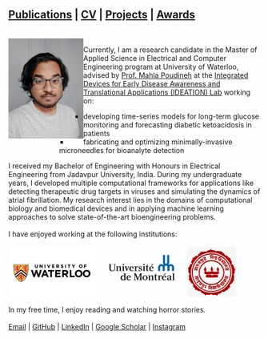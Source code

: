 ## [Publications](publications.md) | [CV](CV.md) | [Projects](projects.md) | [Awards](awards.md)

<br>
<img src="profile.jpg" alt="alt text" width="150" align="left"/>

Currently, I am a research candidate in the Master of Applied Science in Electrical and Computer Engineering program at University of Waterloo, advised by [Prof. Mahla Poudineh](https://uwaterloo.ca/electrical-computer-engineering/profile/m2poudin) at the [Integrated Devices for Early Disease Awareness and Translational Applications (IDEATION) Lab](https://uwaterloo.ca/integrated-devices-early-awareness-lab/) working on:
<ul><ul><ul>
	<li {padding-left: 23px;}> developing time-series models for long-term glucose monitoring and forecasting diabetic ketoacidosis in patients</li>
	<li style="padding-left: 30px"> fabricating and optimizing minimally-invasive microneedles for bioanalyte detection</li>
</ul></ul></ul>

I received my Bachelor of Engineering with Honours in Electrical Engineering from Jadavpur University, India. During my undergraduate years, I developed multiple computational frameworks for applications like detecting therapeutic drug targets in viruses and simulating the dynamics of atrial fibrillation. My research interest lies in the domains of computational biology and biomedical devices and in applying machine learning approaches to solve state-of-the-art bioengineering problems.
<br>
<br>I have enjoyed working at the following institutions:
<br>
<br>
<img src="UW.png" alt="alt text" height="100" align="middle"/>    <img src="Udem.png" alt="alt text" height="100" align="middle"/>    <img src="JU.png" alt="alt text" height="100" align="middle"/>
<br>
<br>In my free time, I enjoy reading and watching horror stories.
<br>
<br>
<a href="mailto:s2biswas@uwaterloo.ca" target="_top">Email</a> | <a href="https://github.com/SubhamoyBiswas/" target="_top">GitHub</a> | <a href="https://www.linkedin.com/in/subhamoy-biswas-16869316a/" target="_top">LinkedIn</a> | <a href="https://scholar.google.ca/citations?user=bHMeN1UAAAAJ&hl=en" target="_top">Google Scholar</a> | <a href="https://www.instagram.com/__subhamoy.b/" target="_top">Instagram</a>
